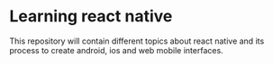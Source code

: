 # Learning react native

This repository will contain different topics about react native and its process to create android, ios and web mobile interfaces.
